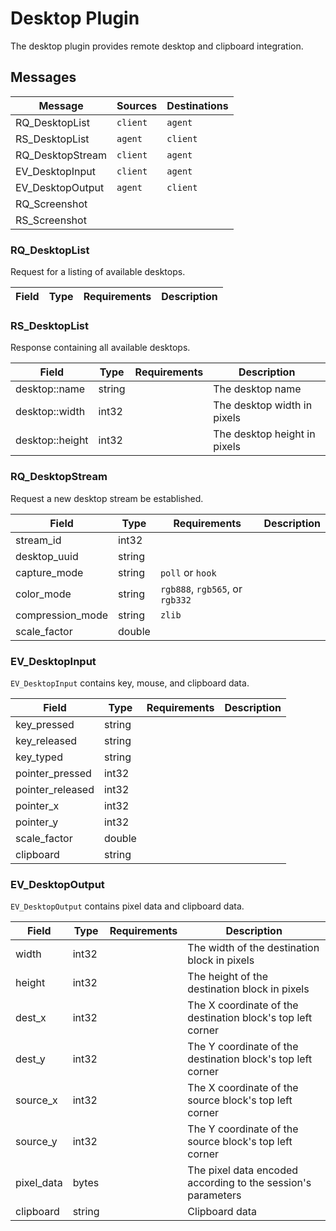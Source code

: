# Desktop Plugin
The desktop plugin provides remote desktop and clipboard integration.

## Messages

| Message              | Sources           | Destinations      |
|----------------------|-------------------|-------------------|
| RQ_DesktopList       | `client`          | `agent`           |
| RS_DesktopList       | `agent`           | `client`          |
| RQ_DesktopStream     | `client`          | `agent`           |
| EV_DesktopInput      | `client`          | `agent`           |
| EV_DesktopOutput     | `agent`           | `client`          |
| RQ_Screenshot        |
| RS_Screenshot        |

### RQ_DesktopList
Request for a listing of available desktops.

| Field            | Type       | Requirements              | Description                                              |
|------------------|------------|---------------------------|----------------------------------------------------------|

### RS_DesktopList
Response containing all available desktops.

| Field            | Type       | Requirements              | Description                                              |
|------------------|------------|---------------------------|----------------------------------------------------------|
| desktop::name    | string     |                           | The desktop name                                         |
| desktop::width   | int32      |                           | The desktop width in pixels                              |
| desktop::height  | int32      |                           | The desktop height in pixels                             |

### RQ_DesktopStream
Request a new desktop stream be established.

| Field            | Type       | Requirements              | Description                                              |
|------------------|------------|---------------------------|----------------------------------------------------------|
| stream_id        | int32      |
| desktop_uuid     | string     |
| capture_mode     | string     | `poll` or `hook`          |
| color_mode       | string     | `rgb888`, `rgb565`, or `rgb332` |
| compression_mode | string     | `zlib`                    |
| scale_factor     | double     |

### EV_DesktopInput
`EV_DesktopInput` contains key, mouse, and clipboard data.

| Field            | Type       | Requirements              | Description                                              |
|------------------|------------|---------------------------|----------------------------------------------------------|
| key_pressed      | string     |
| key_released     | string     |
| key_typed        | string     |
| pointer_pressed  | int32      |
| pointer_released | int32      |
| pointer_x        | int32      |
| pointer_y        | int32      |
| scale_factor     | double     |
| clipboard        | string     |

### EV_DesktopOutput
`EV_DesktopOutput` contains pixel data and clipboard data.

| Field            | Type       | Requirements              | Description                                              |
|------------------|------------|---------------------------|----------------------------------------------------------|
| width            | int32      |                           | The width of the destination block in pixels             |
| height           | int32      |                           | The height of the destination block in pixels            |
| dest_x           | int32      |                           | The X coordinate of the destination block's top left corner |
| dest_y           | int32      |                           | The Y coordinate of the destination block's top left corner |
| source_x         | int32      |                           | The X coordinate of the source block's top left corner   |
| source_y         | int32      |                           | The Y coordinate of the source block's top left corner   |
| pixel_data       | bytes      |                           | The pixel data encoded according to the session's parameters |
| clipboard        | string     |                           | Clipboard data                                           |
